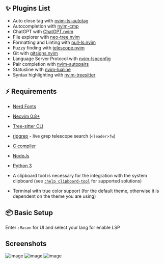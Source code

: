 ## ✨ Plugins List 

- Auto close tag with [nvim-ts-autotag](https://github.com/windwp/nvim-ts-autotag)
- Autocompletion with [nvim-cmp](https://github.com/hrsh7th/nvim-cmp)
- ChatGPT with [ChatGPT.nvim](https://github.com/jackMort/ChatGPT.nvim)
- File explorer with [neo-tree.nvim](https://github.com/nvim-neo-tree/neo-tree.nvim)
- Formatting and Linting with [null-ls.nvim](https://github.com/jose-elias-alvarez/null-ls.nvim)
- Fuzzy finding with [telescope.nvim](https://github.com/nvim-telescope/telescope.nvim)
- Git with [gitsigns.nvim](https://github.com/lewis6991/gitsigns.nvim)
- Language Server Protocol with [nvim-lspconfig](https://github.com/neovim/nvim-lspconfig)
- Pair completion with [nvim-autopairs](https://github.com/windwp/nvim-autopairs)
- Statusline with [nvim-lualine](https://github.com/nvim-lualine/lualine.nvim)
- Syntax highlighting with [nvim-treesitter](https://github.com/nvim-treesitter/nvim-treesitter)

## ⚡ Requirements

- [Nerd Fonts](https://www.nerdfonts.com/font-downloads)
- [Neovim 0.8+](https://github.com/neovim/neovim/releases/tag/stable)
- [Tree-sitter CLI](https://github.com/tree-sitter/tree-sitter/blob/master/cli/README.md)
- [ripgrep](https://github.com/BurntSushi/ripgrep) - live grep telescope search (`<leader>fw`)
- [C compiler](https://gcc.gnu.org/)
- [NodeJs](https://nodejs.org/en/download)
- [Python 3](https://www.python.org/downloads/)

- A clipboard tool is necessary for the integration with the system clipboard (see [`:help clipboard-tool`](https://neovim.io/doc/user/provider.html#clipboard-tool) for supported solutions)
- Terminal with true color support (for the default theme, otherwise it is dependent on the theme you are using)

## 📦 Basic Setup 

Enter `:Mason` for UI and select your lang for enable LSP

## Screenshots
![image](https://github.com/lucasquin/AsteroidVim/assets/65108092/bc812442-f6cd-4f71-aab0-31a2c62da545)
![image](https://github.com/lucasquin/AsteroidVim/assets/65108092/248b08f3-9763-4c23-8047-05b3a40f9390)
![image](https://github.com/lucasquin/AsteroidVim/assets/65108092/209bd48c-a0bc-4396-b7d3-cd21e422b6ff)

